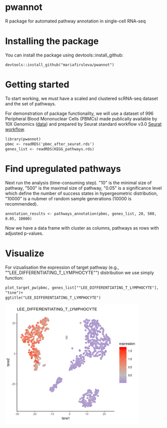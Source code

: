 # pwannot

R package for automated pathway annotation in single-cell RNA-seq

# Installing the package

You can install the package using devtools::install_github:

```{r}
devtools::install_github("mariafiruleva/pwannot")
```
# Getting started

To start working, we must have a scaled and clustered scRNA-seq dataset and the set of pathways. 

For demonstration of package functionality, we will use a dataset of 996 Peripheral Blood Mononuclear Cells (PBMCs) made publically available by 10X Genomics ([data](http://cf.10xgenomics.com/samples/cell-exp/3.0.0/pbmc_1k_v2/pbmc_1k_v2_filtered_feature_bc_matrix.tar.gz)) and prepared by Seurat standard workflow v3.0 [Seurat workflow]((https://satijalab.org/seurat/essential_commands.html)).

```{r}
library(pwannot)
pbmc <- readRDS('pbmc_after_seurat.rds')
genes_list <- readRDS(KEGG_pathways.rds)
```
# Find upregulated pathways

Next run the analysis (time-consuming step). "10" is the minimal size of pathway, "500" is the maximal size of pathway, "0.05" is a significance level which define the number of success states in hypergeometric distribution, "10000" is a nubmer of random sample generations (10000 is recommended).

```{r}
annotation_results <- pathways_annotation(pbmc, genes_list, 20, 500, 0.05, 10000)
```

Now we have a data frame with cluster as columns, pathways as rows with adjusted p-values.

# Visualize

For vizualisation the expression of target pathway (e.g., ""LEE_DIFFERENTIATING_T_LYMPHOCYTE"") distribution we use simply function:

```{r}
plot_target_pw(pbmc, genes_list[""LEE_DIFFERENTIATING_T_LYMPHOCYTE"], "tsne")+
ggtitle("LEE_DIFFERENTIATING_T_LYMPHOCYTE")
```


![](https://github.com/mariafiruleva/pwannot/blob/master/Readme_files/figure-markdown_github/pwannot_illustation.png)
